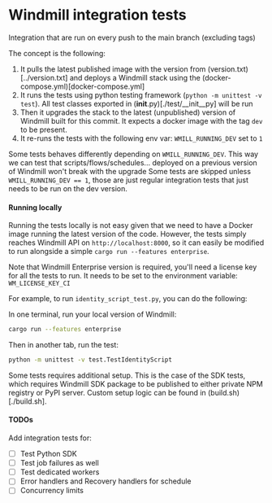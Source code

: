 Windmill integration tests
==========================

Integration that are run on every push to the main branch (excluding tags)

The concept is the following:
1. It pulls the latest published image with the version from (version.txt)[../version.txt] and deploys a Windmill stack using the (docker-compose.yml)[docker-compose.yml]
2. It runs the tests using python testing framework (`python -m unittest -v test`). All test classes exported in (__init__.py)[./test/__init__py] will be run
3. Then it upgrades the stack to the latest (unpublished) version of Windmill built for this commit. It expects a docker image with the tag `dev` to be present.
4. It re-runs the tests with the following env var: `WMILL_RUNNING_DEV` set to `1`

Some tests behaves differently depending on `WMILL_RUNNING_DEV`. This way we can test that scripts/flows/schedules... deployed on a previous version of Windmill won't break with the upgrade
Some tests are skipped unless `WMILL_RUNNING_DEV == 1`, those are just regular integration tests that just needs to be run on the dev version.

#### Running locally

Running the tests locally is not easy given that we need to have a Docker image running the latest version of the code. However, the tests simply reaches Windmill API on `http://localhost:8000`, so it can easily be modified to run alongside a simple `cargo run --features enterprise`.

Note that Windmill Enterprise version is required, you'll need a license key for all the tests to run. It needs to be set to the environment variable: `WM_LICENSE_KEY_CI`

For example, to run `identity_script_test.py`, you can do the following:

In one terminal, run your local version of Windmill:

```bash
cargo run --features enterprise
```

Then in another tab, run the test:

```bash
python -m unittest -v test.TestIdentityScript
```

Some tests requires additional setup. This is the case of the SDK tests, which requires Windmill SDK package to be published to either private NPM registry or PyPI server. Custom setup logic can be found in (build.sh)[./build.sh].

#### TODOs

Add integration tests for:

- [ ] Test Python SDK
- [ ] Test job failures as well
- [ ] Test dedicated workers
- [ ] Error handlers and Recovery handlers for schedule
- [ ] Concurrency limits

